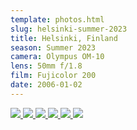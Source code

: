 ```yaml
---
template: photos.html
slug: helsinki-summer-2023
title: Helsinki, Finland
season: Summer 2023
camera: Olympus OM-10
lens: 50mm f/1.8
film: Fujicolor 200
date: 2006-01-02
---
```


<div class="image-grid">
  <a href="https://cdn.icyphox.sh/film/2023/summer/helsinki/001863460003.jpg">
    <img src="https://cdn.icyphox.sh/fit?file=2023/summer/helsinki/001863460003.jpg&width=1000&height=1000" />
  </a>
  <a href="https://cdn.icyphox.sh/film/2023/summer/helsinki/001863460008.jpg">
    <img src="https://cdn.icyphox.sh/fit?file=2023/summer/helsinki/001863460008.jpg&width=1000&height=1000" />
  </a>
  <a href="https://cdn.icyphox.sh/film/2023/summer/helsinki/001863460012.jpg">
    <img src="https://cdn.icyphox.sh/fit?file=2023/summer/helsinki/001863460012.jpg&width=1000&height=1000" />
  </a>
  <a href="https://cdn.icyphox.sh/film/2023/summer/helsinki/001863460014.jpg">
    <img src="https://cdn.icyphox.sh/fit?file=2023/summer/helsinki/001863460014.jpg&width=1000&height=1000" />
  </a>
  <a href="https://cdn.icyphox.sh/film/2023/summer/helsinki/001863460023.jpg">
    <img src="https://cdn.icyphox.sh/fit?file=2023/summer/helsinki/001863460023.jpg&width=1000&height=1000" />
  </a>
  <a href="https://cdn.icyphox.sh/film/2023/summer/helsinki/001863460029.jpg">
    <img src="https://cdn.icyphox.sh/fit?file=2023/summer/helsinki/001863460029.jpg&width=1000&height=1000" />
  </a>
</div>



